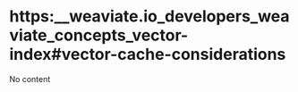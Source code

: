 # https:\_\_weaviate.io_developers_weaviate_concepts_vector-index#vector-cache-considerations

No content
